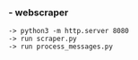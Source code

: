 ### - webscraper

    -> python3 -m http.server 8080
    -> run scraper.py
    -> run process_messages.py
